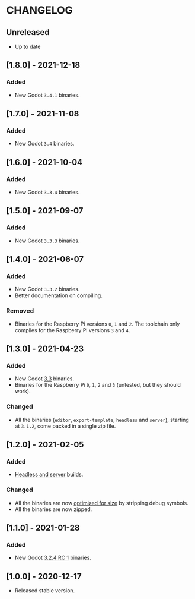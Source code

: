 # CHANGELOG

## Unreleased

- Up to date

## [1.8.0] - 2021-12-18

### Added

- New Godot `3.4.1` binaries.

## [1.7.0] - 2021-11-08

### Added

- New Godot `3.4` binaries.

## [1.6.0] - 2021-10-04

### Added

- New Godot `3.3.4` binaries.

## [1.5.0] - 2021-09-07

### Added

- New Godot `3.3.3` binaries.

## [1.4.0] - 2021-06-07

### Added

- New Godot `3.3.2` binaries.
- Better documentation on compiling.

### Removed

- Binaries for the Raspberry Pi versions `0`, `1` and `2`. The toolchain only compiles for the Raspberry Pi versions `3` and `4`.

## [1.3.0] - 2021-04-23

### Added

- New Godot [3.3](https://godotengine.org/article/godot-3-3-has-arrived) binaries.
- Binaries for the Raspberry Pi `0`, `1`, `2` and `3` (untested, but they should work).

### Changed

- All the binaries (`editor`, `export-template`, `headless` and `server`), starting at `3.1.2`, come packed in a single zip file.

## [1.2.0] - 2021-02-05

### Added

- [Headless and server](https://docs.godotengine.org/en/stable/getting_started/workflow/export/exporting_for_dedicated_servers.html) builds.

### Changed

- All the binaries are now [optimized for size](https://docs.godotengine.org/en/stable/development/compiling/optimizing_for_size.html#stripping-binaries) by stripping debug symbols.
- All the binaries are now zipped.

## [1.1.0] - 2021-01-28

### Added

- New Godot [3.2.4 RC 1](https://godotengine.org/article/release-candidate-godot-3-2-4-rc-1) binaries.

## [1.0.0] - 2020-12-17

- Released stable version.
